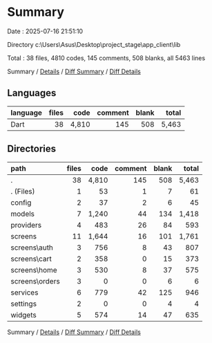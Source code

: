 # Summary

Date : 2025-07-16 21:51:10

Directory c:\\Users\\Asus\\Desktop\\project_stage\\app_client\\lib

Total : 38 files,  4810 codes, 145 comments, 508 blanks, all 5463 lines

Summary / [Details](details.md) / [Diff Summary](diff.md) / [Diff Details](diff-details.md)

## Languages
| language | files | code | comment | blank | total |
| :--- | ---: | ---: | ---: | ---: | ---: |
| Dart | 38 | 4,810 | 145 | 508 | 5,463 |

## Directories
| path | files | code | comment | blank | total |
| :--- | ---: | ---: | ---: | ---: | ---: |
| . | 38 | 4,810 | 145 | 508 | 5,463 |
| . (Files) | 1 | 53 | 1 | 7 | 61 |
| config | 2 | 37 | 2 | 6 | 45 |
| models | 7 | 1,240 | 44 | 134 | 1,418 |
| providers | 4 | 483 | 26 | 84 | 593 |
| screens | 11 | 1,644 | 16 | 101 | 1,761 |
| screens\\auth | 3 | 756 | 8 | 43 | 807 |
| screens\\cart | 2 | 358 | 0 | 15 | 373 |
| screens\\home | 3 | 530 | 8 | 37 | 575 |
| screens\\orders | 3 | 0 | 0 | 6 | 6 |
| services | 6 | 779 | 42 | 125 | 946 |
| settings | 2 | 0 | 0 | 4 | 4 |
| widgets | 5 | 574 | 14 | 47 | 635 |

Summary / [Details](details.md) / [Diff Summary](diff.md) / [Diff Details](diff-details.md)